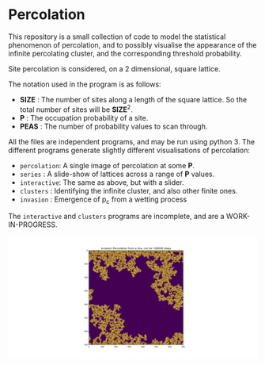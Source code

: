 Percolation
===========

This repository is a small collection of code to model the statistical phenomenon of percolation, and to possibly visualise the appearance of the infinite percolating cluster, and the corresponding threshold probability.

Site percolation is considered, on a 2 dimensional, square lattice.

The notation used in the program is as follows:

 * **SIZE** : The number of sites along a length of the square lattice. So the total number of sites will be **SIZE**<sup>2</sup>.
 * **P** : The occupation probability of a site.
 * **PEAS** : The number of probability values to scan through.


All the files are independent programs, and may be run using python 3. The different programs generate slightly different visualisations of percolation:

 * `percolation`: A single image of percolation at some **P**.
 * `series`     : A slide-show of lattices across a range of **P** values.
 * `interactive`: The same as above, but with a slider.
 * `clusters`   : Identifying the infinite cluster, and also other finite ones.
 * `invasion`   : Emergence of p<sub>c</sub> from a wetting process

The `interactive` and `clusters` programs are incomplete, and are a WORK-IN-PROGRESS.

![](./invasion_line.svg)
